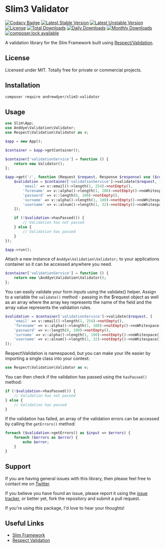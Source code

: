 # Slim3 Validator

[![Codacy Badge](https://api.codacy.com/project/badge/Grade/288ea903a3eb4f18990db20f8358be5d)](https://www.codacy.com/app/andrewdyer/slim3-validator?utm_source=github.com&amp;utm_medium=referral&amp;utm_content=andrewdyer/slim3-validator&amp;utm_campaign=Badge_Grade)
[![Latest Stable Version](https://poser.pugx.org/andrewdyer/slim3-validator/version)](https://packagist.org/packages/andrewdyer/slim3-validator)
[![Latest Unstable Version](https://poser.pugx.org/andrewdyer/slim3-validator/v/unstable)](//packagist.org/packages/andrewdyer/slim3-validator)
[![License](https://poser.pugx.org/andrewdyer/slim3-validator/license)](https://packagist.org/packages/andrewdyer/slim3-validator)
[![Total Downloads](https://poser.pugx.org/andrewdyer/slim3-validator/downloads)](https://packagist.org/packages/andrewdyer/slim3-validator)
[![Daily Downloads](https://poser.pugx.org/andrewdyer/slim3-validator/d/daily)](https://packagist.org/packages/andrewdyer/slim3-validator)
[![Monthly Downloads](https://poser.pugx.org/andrewdyer/slim3-validator/d/monthly)](https://packagist.org/packages/andrewdyer/slim3-validator)
[![composer.lock available](https://poser.pugx.org/andrewdyer/slim3-validator/composerlock)](https://packagist.org/packages/andrewdyer/slim3-validator)

A validation library for the Slim Framework built using [Respect/Validation](https://github.com/Respect/Validation).

## License

Licensed under MIT. Totally free for private or commercial projects.

## Installation

```bash
composer require andrewdyer/slim3-validator
```

## Usage

```php
use Slim\App;
use Anddye\Validation\Validator;
use Respect\Validation\Validator as v;

$app = new App();

$container = $app->getContainer();

$container['validationService'] = function () {
    return new Validator();
};

$app->get('/', function (Request $request, Response $response) use ($container) {
    $validation = $container['validationService']->validate($request, [
        'email' => v::email()->length(1, 254)->notEmpty(),
        'forename' => v::alpha()->length(1, 100)->notEmpty()->noWhitespace(),
        'password' => v::length(8, 100)->notEmpty(),
        'surname' => v::alpha()->length(1, 100)->notEmpty()->noWhitespace(),
        'username' => v::alnum()->length(1, 32)->notEmpty()->noWhitespace(),
    ]);

    if (!$validation->hasPassed()) {
        // Validation has not passed
    } else {
        // Validation has passed
    }
});

$app->run();
```

Attach a new instance of `Anddye\Validation\Validator;` to your applications container so 
it can be accessed anywhere you need.

```php
$container['validationService'] = function () {
    return new \Anddye\Validation\Validator();
};
```

You can easily validate your form inputs using the validate() helper. Assign to a 
variable the `validate()` method - passing in the $request object as well as an array 
where the array key represents the name of the field and the array value represents 
the validation rules.

```php
$validation = $container['validationService']->validate($request, [
    'email' => v::email()->length(1, 254)->notEmpty(),
    'forename' => v::alpha()->length(1, 100)->notEmpty()->noWhitespace(),
    'password' => v::length(8, 100)->notEmpty(),
    'surname' => v::alpha()->length(1, 100)->notEmpty()->noWhitespace(),
    'username' => v::alnum()->length(1, 32)->notEmpty()->noWhitespace(),
]);
```

Respect\Validation is namespaced, but you can make your life easier by importing a
single class into your context:

```php
use Respect\Validation\Validator as v;
```

You can then check if the validation has passed using the `hasPassed()` method:

```php
if (!$validation->hasPassed()) {
    // Validation has not passed
} else {
    // Validation has passed
}
```

If the validation has failed, an array of the validation errors can be accessed 
by calling the `getErrors()` method:

```php
foreach ($validation->getErrors() as $input => $errors) {
    foreach ($errors as $error) {
        echo $error;
    }
}
```

## Support

If you are having general issues with this library, then please feel free to contact me on [Twitter](https://twitter.com/andyer92).

If you believe you have found an issue, please report it using the [issue tracker](https://github.com/andrewdyer/slim3-validator/issues), or better yet, fork the repository and submit a pull request.

If you're using this package, I'd love to hear your thoughts!

## Useful Links

* [Slim Framework](https://www.slimframework.com)
* [Respect Validation](https://github.com/Respect/Validation)
